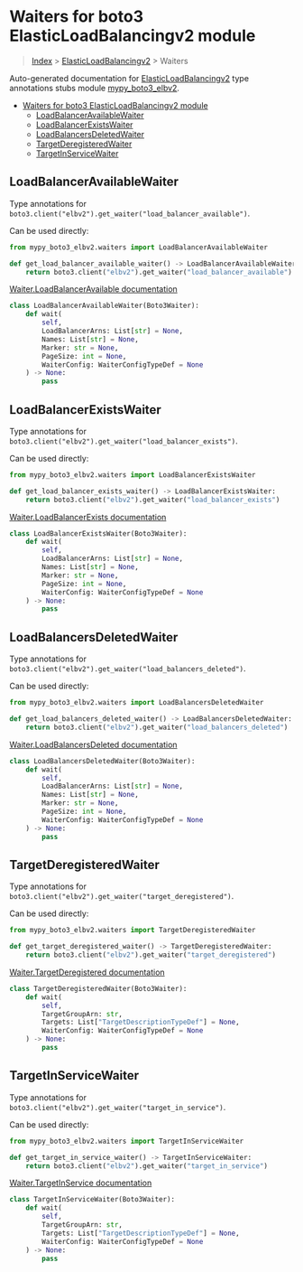 # Waiters for boto3 ElasticLoadBalancingv2 module

> [Index](../index.md) > [ElasticLoadBalancingv2](./index.md) > Waiters

Auto-generated documentation for [ElasticLoadBalancingv2](https://boto3.amazonaws.com/v1/documentation/api/latest/reference/services/elbv2.html#ElasticLoadBalancingv2)
type annotations stubs module [mypy_boto3_elbv2](https://pypi.org/project/mypy-boto3-elbv2/).

- [Waiters for boto3 ElasticLoadBalancingv2 module](#waiters-for-boto3-elasticloadbalancingv2-module)
  - [LoadBalancerAvailableWaiter](#loadbalanceravailablewaiter)
  - [LoadBalancerExistsWaiter](#loadbalancerexistswaiter)
  - [LoadBalancersDeletedWaiter](#loadbalancersdeletedwaiter)
  - [TargetDeregisteredWaiter](#targetderegisteredwaiter)
  - [TargetInServiceWaiter](#targetinservicewaiter)

## LoadBalancerAvailableWaiter

Type annotations for `boto3.client("elbv2").get_waiter("load_balancer_available")`.

Can be used directly:

```python
from mypy_boto3_elbv2.waiters import LoadBalancerAvailableWaiter

def get_load_balancer_available_waiter() -> LoadBalancerAvailableWaiter:
    return boto3.client("elbv2").get_waiter("load_balancer_available")
```

[Waiter.LoadBalancerAvailable documentation](https://boto3.amazonaws.com/v1/documentation/api/latest/reference/services/elbv2.html#ElasticLoadBalancingv2.Waiter.LoadBalancerAvailable)

```python
class LoadBalancerAvailableWaiter(Boto3Waiter):
    def wait(
        self,
        LoadBalancerArns: List[str] = None,
        Names: List[str] = None,
        Marker: str = None,
        PageSize: int = None,
        WaiterConfig: WaiterConfigTypeDef = None
    ) -> None:
        pass
```
## LoadBalancerExistsWaiter

Type annotations for `boto3.client("elbv2").get_waiter("load_balancer_exists")`.

Can be used directly:

```python
from mypy_boto3_elbv2.waiters import LoadBalancerExistsWaiter

def get_load_balancer_exists_waiter() -> LoadBalancerExistsWaiter:
    return boto3.client("elbv2").get_waiter("load_balancer_exists")
```

[Waiter.LoadBalancerExists documentation](https://boto3.amazonaws.com/v1/documentation/api/latest/reference/services/elbv2.html#ElasticLoadBalancingv2.Waiter.LoadBalancerExists)

```python
class LoadBalancerExistsWaiter(Boto3Waiter):
    def wait(
        self,
        LoadBalancerArns: List[str] = None,
        Names: List[str] = None,
        Marker: str = None,
        PageSize: int = None,
        WaiterConfig: WaiterConfigTypeDef = None
    ) -> None:
        pass
```
## LoadBalancersDeletedWaiter

Type annotations for `boto3.client("elbv2").get_waiter("load_balancers_deleted")`.

Can be used directly:

```python
from mypy_boto3_elbv2.waiters import LoadBalancersDeletedWaiter

def get_load_balancers_deleted_waiter() -> LoadBalancersDeletedWaiter:
    return boto3.client("elbv2").get_waiter("load_balancers_deleted")
```

[Waiter.LoadBalancersDeleted documentation](https://boto3.amazonaws.com/v1/documentation/api/latest/reference/services/elbv2.html#ElasticLoadBalancingv2.Waiter.LoadBalancersDeleted)

```python
class LoadBalancersDeletedWaiter(Boto3Waiter):
    def wait(
        self,
        LoadBalancerArns: List[str] = None,
        Names: List[str] = None,
        Marker: str = None,
        PageSize: int = None,
        WaiterConfig: WaiterConfigTypeDef = None
    ) -> None:
        pass
```
## TargetDeregisteredWaiter

Type annotations for `boto3.client("elbv2").get_waiter("target_deregistered")`.

Can be used directly:

```python
from mypy_boto3_elbv2.waiters import TargetDeregisteredWaiter

def get_target_deregistered_waiter() -> TargetDeregisteredWaiter:
    return boto3.client("elbv2").get_waiter("target_deregistered")
```

[Waiter.TargetDeregistered documentation](https://boto3.amazonaws.com/v1/documentation/api/latest/reference/services/elbv2.html#ElasticLoadBalancingv2.Waiter.TargetDeregistered)

```python
class TargetDeregisteredWaiter(Boto3Waiter):
    def wait(
        self,
        TargetGroupArn: str,
        Targets: List["TargetDescriptionTypeDef"] = None,
        WaiterConfig: WaiterConfigTypeDef = None
    ) -> None:
        pass
```
## TargetInServiceWaiter

Type annotations for `boto3.client("elbv2").get_waiter("target_in_service")`.

Can be used directly:

```python
from mypy_boto3_elbv2.waiters import TargetInServiceWaiter

def get_target_in_service_waiter() -> TargetInServiceWaiter:
    return boto3.client("elbv2").get_waiter("target_in_service")
```

[Waiter.TargetInService documentation](https://boto3.amazonaws.com/v1/documentation/api/latest/reference/services/elbv2.html#ElasticLoadBalancingv2.Waiter.TargetInService)

```python
class TargetInServiceWaiter(Boto3Waiter):
    def wait(
        self,
        TargetGroupArn: str,
        Targets: List["TargetDescriptionTypeDef"] = None,
        WaiterConfig: WaiterConfigTypeDef = None
    ) -> None:
        pass
```